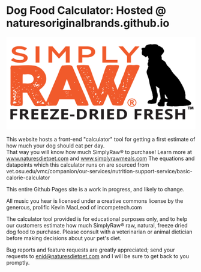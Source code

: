 # Dog Food Calculator: Hosted @ naturesoriginalbrands.github.io

[![Simply Raw Brand Logo](https://github.com/naturesoriginalbrands/naturesoriginalbrands.github.io/blob/main/images/logo_sr.png?raw=true)](https://www.simplyrawmeals.com)


This website hosts a front-end "calculator" tool for getting a first estimate of how much your dog should eat per day.  
That way you will know how much SimplyRaw® to purchase!  Learn more at www.naturesdietpet.com and www.simplyrawmeals.com
The equations and datapoints which this calculator runs on are sourced from vet.osu.edu/vmc/companion/our-services/nutrition-support-service/basic-calorie-calculator

This entire Github Pages site is a work in progress, and likely to change.

All music you hear is licensed under a creative commons license by the generous, prolific Kevin MacLeod of incompetech.com

The calculator tool provided is for educational purposes only, and to help our customers estimate how much SimplyRaw® raw, natural, freeze dried dog food to purchase.  Please consult with a veterinarian or animal dietician before making decisions about your pet's diet.

Bug reports and feature requests are greatly appreciated; send your requests to enid@naturesdietpet.com and I will be sure to get back to you promptly.
